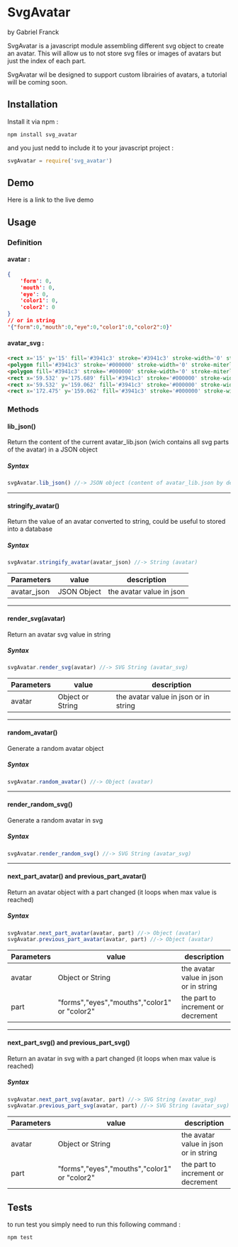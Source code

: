 # SvgAvatar

by Gabriel Franck

SvgAvatar is a javascript module assembling different svg object to create an avatar. This will allow us to not store svg files or images of avatars but just the index of each part. 

SvgAvatar wil be designed to support custom librairies of avatars, a tutorial will be coming soon.


## Installation 

Install it via npm :
```
npm install svg_avatar
```

and you just nedd to include it to your javascript project :
```javascript
svgAvatar = require('svg_avatar')
```


## Demo

Here is a link to the live demo


## Usage

### Definition

#### avatar :
```json
{
	'form': 0,
	'mouth': 0,
	'eye': 0,
	'color1': 0,
	'color2': 0
}
// or in string
'{"form":0,"mouth":0,"eye":0,"color1":0,"color2":0}'
```

#### avatar_svg : 
```html
<rect x='15' y='15' fill='#3941c3' stroke='#3941c3' stroke-width='0' stroke-miterlimit='10' width='220' height='220'/>
<polygon fill='#3941c3' stroke='#000000' stroke-width='0' stroke-miterlimit='10' points='111.5,113.08 48.84,92.974 97.583,48.761 '/>
<polygon fill='#3941c3' stroke='#000000' stroke-width='0' stroke-miterlimit='10' points='141.144,114.607 203.804,94.5 155.061,50.288 '/>
<rect x='59.532' y='175.689' fill='#3941c3' stroke='#000000' stroke-width='0' stroke-miterlimit='10' width='130.936' height='20.073'/>
<rect x='59.532' y='159.062' fill='#3941c3' stroke='#000000' stroke-width='0' stroke-miterlimit='10' width='17.994' height='36.7'/>
<rect x='172.475' y='159.062' fill='#3941c3' stroke='#000000' stroke-width='0' stroke-miterlimit='10' width='17.993' height='36.7'/> 
```

### Methods

#### lib_json()

Return the content of the current avatar_lib.json (wich contains all svg parts of the avatar) in a JSON object

##### Syntax

```javascript
svgAvatar.lib_json() //-> JSON object (content of avatar_lib.json by default)
```

---

#### stringify_avatar()

Return the value of an avatar converted to string, could be useful to stored into a database

##### Syntax

```javascript
svgAvatar.stringify_avatar(avatar_json) //-> String (avatar)
```

|Parameters| value | description|
|---|---|---|
|avatar_json | JSON Object | the avatar value in json |

---

#### render_svg(avatar)

Return an avatar svg value in string

##### Syntax

```javascript
svgAvatar.render_svg(avatar) //-> SVG String (avatar_svg)
```

|Parameters| value | description|
|---|---|---|
|avatar | Object or String | the avatar value in json or in string |

---

#### random_avatar()

Generate a random avatar object

##### Syntax

```javascript
svgAvatar.random_avatar() //-> Object (avatar)
```

---

#### render_random_svg()

Generate a random avatar in svg

##### Syntax

```javascript
svgAvatar.render_random_svg() //-> SVG String (avatar_svg)
```

---

#### next_part_avatar() and previous_part_avatar()

Return an avatar object with a part changed (it loops when max value is reached)

##### Syntax

```javascript
svgAvatar.next_part_avatar(avatar, part) //-> Object (avatar)
svgAvatar.previous_part_avatar(avatar, part) //-> Object (avatar)
```

|Parameters| value | description|
|---|---|---|
|avatar | Object or String | the avatar value in json or in string |
|part|"forms","eyes","mouths","color1" or "color2"| the part to increment or decrement |

---

#### next_part_svg() and previous_part_svg()

Return an avatar in svg with a part changed (it loops when max value is reached)

##### Syntax

```javascript
svgAvatar.next_part_svg(avatar, part) //-> SVG String (avatar_svg)
svgAvatar.previous_part_svg(avatar, part) //-> SVG String (avatar_svg)
```

|Parameters| value | description|
|---|---|---|
|avatar | Object or String | the avatar value in json or in string |
|part|"forms","eyes","mouths","color1" or "color2"| the part to increment or decrement |


## Tests

to run test you simply need to run this following command : 

```
npm test
```